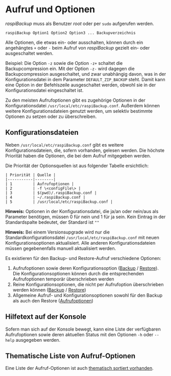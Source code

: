 # Aufruf und Optionen

*raspiBackup* muss als Benutzer *root* oder per `sudo` aufgerufen werden.

```
raspiBackup Option1 Option2 Option3 ... Backupverzeichnis
```

Alle Optionen, die etwas ein- oder ausschalten, können durch
ein angehängtes `+` oder `-` beim Aufruf von *raspiBackup* gezielt ein- oder ausgeschaltet werden.

Beispiel: Die Option `-z` sowie die Option `-z+` schaltet die Backupcompression ein.
Mit der Option `-z-` wird dagegen die Backupcompression ausgeschaltet, und zwar unabhängig davon,
was in der Konfigurationsdatei in dem Parameter `DEFAULT_ZIP_BACKUP` steht. Damit kann eine
Option in der Befehlszeile ausgeschaltet werden, obwohl sie in der
Konfigurationsdatei eingeschaltet ist.

Zu den meisten Aufrufoptionen gibt es zugehörige Optionen in der Konfigurationsdatei
`/usr/local/etc/raspiBackup.conf`. Außerdem können weitere Konfigurationsdateien
genutzt werden, um selektiv bestimmte Optionen zu setzen oder zu überschreiben.

<a name="configFiles"></a>
## Konfigurationsdateien

<a name="configfiles"></a>
Neben `/usr/local/etc/raspiBackup.conf` gibt es weitere Konfigurationsdateien,
die, sofern vorhanden, gelesen werden. Die höchste Priorität haben die Optionen,
die bei dem Aufruf mitgegeben werden.

Die Priorität der Optionsquellen ist aus folgender Tabelle ersichtlich:

```
| Priorität | Quelle |
|-----------|--------|
| 1         | Aufrufoptionen |
| 2         | -f \<configFile\> |
| 3         | $(pwd)/.raspiBackup.conf |
| 4         | ~/.raspiBackup.conf |
| 5         | /usr/local/etc/raspiBackup.conf |
```

**Hinweis:**
Optionen in der Konfigurationsdatei, die ja/an oder nein/aus als Parameter
benötigen, müssen 0 für nein und 1 für ja sein.
Kein Eintrag in der Standardspalte bedeutet, der Standard ist `""`

**Hinweis:**
Bei einem Versionsupgrade wird nur die Standardkonfigurationsdatei
`/usr/local/etc/raspiBackup.conf` mit
neuen Konfigurationsoptionen aktualisiert. Alle anderen Konfigurationsdateien
müssen gegebenenfalls manuell aktualisiert werden.

Es existieren für den Backup- und Restore-Aufruf verschiedene Optionen:

1. Aufrufoptionen sowie deren Konfigurationsoption ([Backup](backup.md) / [Restore](restore.md)).
   Die Konfigurationsoptionen können durch die entsprechenden Aufrufoptionen temporär
   überschrieben werden
1. Reine Konfigurationsoptionen, die nicht per Aufrufoption überschrieben werden können
   ([Backup](backup-config-options.md) / [Restore](restore-config-options.md))
1. Allgemeine Aufruf- und Konfigurationsoptionen sowohl für den Backup
   als auch den Restore ([Aufrufoptionen](general.md))

## Hilfetext auf der Konsole

Sofern man sich auf der Konsole bewegt, kann eine Liste der
verfügbaren Aufrufoptionen sowie deren aktuellen Status mit den
Optionen `-h` oder `--help` ausgegeben werden.

## Thematische Liste von Aufruf-Optionen

Eine Liste der Aufruf-Optionen ist auch [thematisch sortiert vorhanden](options-by-topic.md).

[.status]: rst
